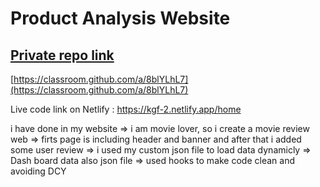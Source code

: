 # Product Analysis Website

## [Private repo link](https://classroom.github.com/a/8blYLhL7)
[https://classroom.github.com/a/8blYLhL7](https://classroom.github.com/a/8blYLhL7)

Live code link on Netlify : https://kgf-2.netlify.app/home

 i have done in my website 
=> i am movie lover, so i create a movie review web
=> firts page is including header and banner and after that i added some user review
=> i used my custom json file to load data dynamicly 
=> Dash board data also json file 
=> used hooks to make code clean and avoiding DCY 
